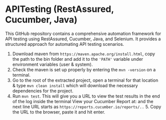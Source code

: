 # APITesting (RestAssured, Cucumber, Java)
This GitHub repository contains a comprehensive automation framework for API testing using RestAssured, Cucumber, Java, and Selenium. It provides a structured approach for automating API testing scenarios.

1. Download maven from `https://maven.apache.org/install.html`, copy the path to the bin folder and add it to the `'PATH'` variable under environment variables (user & system).
2. Check the maven is set up properly by entering the `mvn -version` on a terminal.
3. Go to the root of the extracted project, open a terminal for that location & type `mvn clean install` which will download the necessary dependencies for the project.
4. Run `mvn test`. This will give you a URL to view the test results in the end of the log inside the terminal  View your Cucumber Report at: and the next line URL starts as `https://reports.cucumber.io/reports/..` 5. Copy the URL to the browser, paste it and hit enter.
